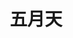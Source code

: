 ---
layout: album
permalink: /gallery/Mayday
title: 五月天
id: 5
thumbnail: https://ning-blog-1304206373.cos.ap-nanjing.myqcloud.com/image/gallery/Mayday/1584180172140.jpeg.jpg
---